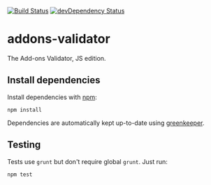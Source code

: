 [![Build Status](https://travis-ci.org/mozilla/addons-validator.svg)](https://travis-ci.org/mozilla/addons-validator)
[![devDependency Status](https://david-dm.org/mozilla/addons-validator/dev-status.svg)](https://david-dm.org/mozilla/addons-validator#info=devDependencies)

# addons-validator

The Add-ons Validator, JS edition.

## Install dependencies

Install dependencies with [npm](http://nodejs.org/):

```
npm install
```

Dependencies are automatically kept up-to-date using [greenkeeper](http://greenkeeper.io/).

## Testing

Tests use `grunt` but don't require global `grunt`. Just run:

```
npm test
```
